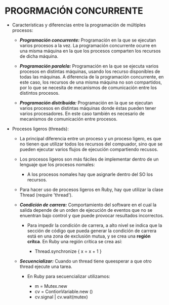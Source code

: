# PROGRMACIÓN CONCURRENTE

* Características y diferencias entre la programación de múltiples procesos:

	* ***Programación concurrente:*** Programación en la que se ejecutan varios procesos a la vez. La programación concurrente ocurre en una misma máquina en la que los procesos comparten los recursos de dicha máquina.

	* ***Programación paralela:*** Programación en la que se ejecuta varios procesos en distintas máquinas, usando los recurso disponibles de todas las máquinas. A diferencia de la programación concurrente, en este caso, los recursos de una misma máquina no son compartidos, por lo que se necesita de mecanismos de comunicación entre los distintos procesos.

	* ***Programación distribuida:*** Programación en la que se ejecutan varios procesos en distintas máquinas donde éstas pueden tener varios procesadores. En este caso también es necesario de mecanismos de comunicación entre procesos.

* Procesos ligeros (threads):

	* La principal diferencia entre un proceso y un proceso ligero, es que no tienen que utilizar todos los recursos del compuador,  sino que se pueden ejecutar varios flujos de ejecución compartiendo recusos.

	* Los procesos ligeros son más fáciles de implementar dentro de un lenguaje que los procesos nomales:

		* A los procesos nomales hay que asignarle dentro del SO los recursos.

	* Para hacer uso de procesos ligeros en Ruby, hay que utilizar la clase Thread (require 'thread').

	* ***Condición de carrera:*** Comportamiento del software en el cual la salida depende de un orden de ejecución de eventos que no se enuentran bajo control y que puede provocar resultados incorrectos.

		* Para impedir la condición de carrera, a alto nivel se indica que la sección de código que pueda generar la condición de carrera está en una zona de exclusión mutua, y se crea una **región crítca**. En Ruby una región crítica se crea así:

			* Thread.synchronize { x = x + 1 }
            
	* ***Secuencializar:*** Cuando un thread tiene queesperar a que otro thread ejecute una tarea. 
	
    	* En Ruby para secuencializar utilizamos:
	 		
            *	m = Mutex.new
            *	cv = ContionVariable.new ()
            *	cv.signal  |  cv.wait(mutex)
